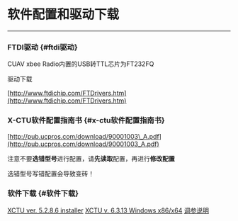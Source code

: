 # 软件配置和驱动下载

---

### FTDI驱动 {#ftdi驱动}

CUAV xbee  Radio内置的USB转TTL芯片为FT232FQ

驱动下载

[http://www.ftdichip.com/FTDrivers.htm](http://www.ftdichip.com/FTDrivers.htm)

### X-CTU软件配置指南书 {#x-ctu软件配置指南书}

[http://pub.ucpros.com/download/90001003\_A.pdf](http://pub.ucpros.com/download/90001003_A.pdf)

注意不要**选错型号**进行配置，请**先读取**配置，再进行**修改配置**

选错型号写错配置会导致变砖！

### 软件下载 {#软件下载}
[XCTU ver. 5.2.8.6 installer](http://ftp1.digi.com/support/utilities/40003002_C.exe)
[XCTU v. 6.3.13 Windows x86/x64](http://ftp1.digi.com/support/utilities/40003026_redirect.htm)
[调参说明](http://doc.cuav.net/tutorial/copter/optional-hardware/radio/usb-xbee.html)



